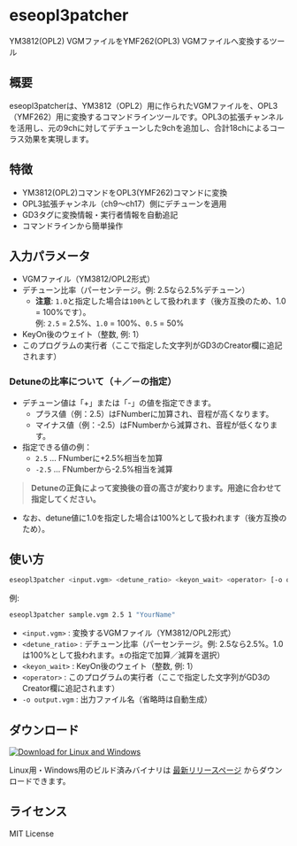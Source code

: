 # eseopl3patcher

YM3812(OPL2) VGMファイルをYMF262(OPL3) VGMファイルへ変換するツール

## 概要

eseopl3patcherは、YM3812（OPL2）用に作られたVGMファイルを、OPL3（YMF262）用に変換するコマンドラインツールです。OPL3の拡張チャンネルを活用し、元の9chに対してデチューンした9chを追加し、合計18chによるコーラス効果を実現します。

## 特徴

- YM3812(OPL2)コマンドをOPL3(YMF262)コマンドに変換
- OPL3拡張チャンネル（ch9～ch17）側にデチューンを適用
- GD3タグに変換情報・実行者情報を自動追記
- コマンドラインから簡単操作

## 入力パラメータ

- VGMファイル（YM3812/OPL2形式）
- デチューン比率（パーセンテージ。例: 2.5なら2.5%デチューン）
    - **注意**: `1.0`と指定した場合は`100%`として扱われます（後方互換のため、1.0 = 100%です）。  
      例: `2.5` = 2.5%、`1.0` = 100%、`0.5` = 50%
- KeyOn後のウェイト（整数, 例: 1）
- このプログラムの実行者（ここで指定した文字列がGD3のCreator欄に追記されます）

### Detuneの比率について（＋／－の指定）

- デチューン値は「+」または「-」の値を指定できます。
    - プラス値（例：2.5）はFNumberに加算され、音程が高くなります。
    - マイナス値（例：-2.5）はFNumberから減算され、音程が低くなります。
- 指定できる値の例：
    - `2.5` … FNumberに+2.5%相当を加算
    - `-2.5` … FNumberから-2.5%相当を減算

> **Detuneの正負によって変換後の音の高さが変わります。用途に合わせて指定してください。**

- なお、detune値に1.0を指定した場合は100%として扱われます（後方互換のため）。

## 使い方

```sh
eseopl3patcher <input.vgm> <detune_ratio> <keyon_wait> <operator> [-o output.vgm]
```

例:
```sh
eseopl3patcher sample.vgm 2.5 1 "YourName"
```

- `<input.vgm>` : 変換するVGMファイル（YM3812/OPL2形式）
- `<detune_ratio>` : デチューン比率（パーセンテージ。例: 2.5なら2.5%。1.0は100%として扱われます。±の指定で加算／減算を選択）
- `<keyon_wait>` : KeyOn後のウェイト（整数, 例: 1）
- `<operator>` : このプログラムの実行者（ここで指定した文字列がGD3のCreator欄に追記されます）
- `-o output.vgm` : 出力ファイル名（省略時は自動生成）

## ダウンロード

[![Download for Linux and Windows](https://img.shields.io/github/v/release/emef2247/eseopl3patcher?label=Download%20latest%20release)](https://github.com/emef2247/eseopl3patcher/releases/latest)

Linux用・Windows用のビルド済みバイナリは [最新リリースページ](https://github.com/emef2247/eseopl3patcher/releases/latest) からダウンロードできます。

## ライセンス

MIT License